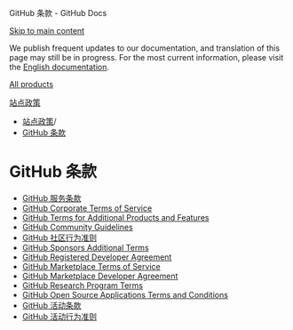 GitHub 条款 - GitHub Docs

[Skip to main content](#main-content)

We publish frequent updates to our documentation, and translation of this page may still be in progress. For the most current information, please visit the [English documentation](/en).

[All products](/zh)

[站点政策](/zh/site-policy)

* [站点政策](/zh/site-policy)/
* [GitHub 条款](/zh/site-policy/github-terms)

GitHub 条款
==========

* [GitHub 服务条款](/zh/site-policy/github-terms/github-terms-of-service)
* [GitHub Corporate Terms of Service](/zh/site-policy/github-terms/github-corporate-terms-of-service)
* [GitHub Terms for Additional Products and Features](/zh/site-policy/github-terms/github-terms-for-additional-products-and-features)
* [GitHub Community Guidelines](/zh/site-policy/github-terms/github-community-guidelines)
* [GitHub 社区行为准则](/zh/site-policy/github-terms/github-community-code-of-conduct)
* [GitHub Sponsors Additional Terms](/zh/site-policy/github-terms/github-sponsors-additional-terms)
* [GitHub Registered Developer Agreement](/zh/site-policy/github-terms/github-registered-developer-agreement)
* [GitHub Marketplace Terms of Service](/zh/site-policy/github-terms/github-marketplace-terms-of-service)
* [GitHub Marketplace Developer Agreement](/zh/site-policy/github-terms/github-marketplace-developer-agreement)
* [GitHub Research Program Terms](/zh/site-policy/github-terms/github-research-program-terms)
* [GitHub Open Source Applications Terms and Conditions](/zh/site-policy/github-terms/github-open-source-applications-terms-and-conditions)
* [GitHub 活动条款](/zh/site-policy/github-terms/github-event-terms)
* [GitHub 活动行为准则](/zh/site-policy/github-terms/github-event-code-of-conduct)
